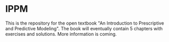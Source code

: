 # IPPM

This is the repository for the open textbook "An Introduction to Prescriptive and Predictive Modeling". The book will eventually contain 5 chapters with exercises and solutions. More information is coming.
